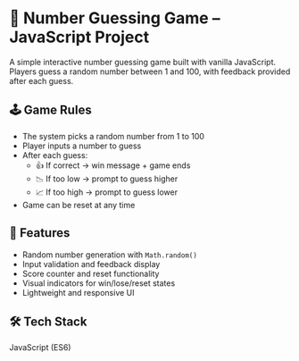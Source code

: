 # 🎯 Number Guessing Game – JavaScript Project

A simple interactive number guessing game built with vanilla JavaScript. Players guess a random number between 1 and 100, with feedback provided after each guess.

## 🕹️ Game Rules

- The system picks a random number from 1 to 100
- Player inputs a number to guess
- After each guess:
  - 👍 If correct → win message + game ends
  - 📉 If too low → prompt to guess higher
  - 📈 If too high → prompt to guess lower
- Game can be reset at any time

## 🧠 Features

- Random number generation with `Math.random()`
- Input validation and feedback display
- Score counter and reset functionality
- Visual indicators for win/lose/reset states
- Lightweight and responsive UI

## 🛠 Tech Stack

JavaScript (ES6)




